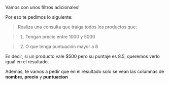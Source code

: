 Vamos con unos filtros adicionales!

Por eso te pedimos lo siguiente:

> Realiza una consulta que traiga todos los productos que:

> 1. Tengan precio entre 1000 y 5000

> 2. O que tenga puntuación mayor a 8

Es decir, si un producto vale $500 pero su puntaje es 8.5, queremos verlo igual en el resultado.

Además, te vamos a pedir que en el resultado solo se vean las columnas de **nombre**, **precio** y **puntuacion**
